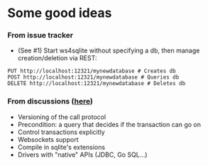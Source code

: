 # Some good ideas

### From issue tracker

- (See #1) Start ws4sqlite without specifying a db, then manage creation/deletion via REST:

```
PUT http://localhost:12321/mynewdatabase # Creates db
POST http://localhost:12321/mynewdatabase # Queries db
DELETE http://localhost:12321/mynewdatabase # Deletes db
```

### From discussions ([here](https://news.ycombinator.com/item?id=30636796))

- Versioning of the call protocol
- Precondition: a query that decides if the transaction can go on
- Control transactions explicitly
- Websockets support
- Compile in sqlite's extensions
- Drivers with "native" APIs (JDBC, Go SQL...)

